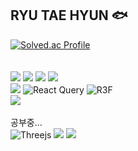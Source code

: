 ## RYU TAE HYUN 🐟
[![Solved.ac Profile](http://mazassumnida.wtf/api/v2/generate_badge?boj=ryu200112)](https://solved.ac/ryu200112/)
<br><br><br>
<img src="https://img.shields.io/badge/html5-E34F26?style=for-the-badge&logo=html5&logoColor=white">
<img src="https://img.shields.io/badge/css-1572B6?style=for-the-badge&logo=css3&logoColor=white">
<img src="https://img.shields.io/badge/javascript-F7DF1E?style=for-the-badge&logo=javascript&logoColor=black">
<img src="https://img.shields.io/badge/tailwindcss-1daabb.svg?style=for-the-badge&logo=tailwind-css&logoColor=white" /><br>
<img src="https://img.shields.io/badge/react-61DAFB?style=for-the-badge&logo=react&logoColor=black">
![React Query](https://img.shields.io/badge/-React%20Query-FF4154?style=for-the-badge&logo=react%20query&logoColor=white)
![R3F](https://img.shields.io/badge/R3F-%40react--three%2Ffiber-blueviolet)<br>
<img src="https://img.shields.io/badge/Next.js-000000?style=flat-square&logo=Next.js&logoColor=white"/><br><br>
공부중...<br>
![Threejs](https://img.shields.io/badge/threejs-black?style=for-the-badge&logo=three.js&logoColor=white)
<img src="https://img.shields.io/badge/Typescript-3178C6?style=flat-square&logo=Typescript&logoColor=white"/>
<img src="https://img.shields.io/badge/React Native-61DAFB?style=flat-square&logo=React&logoColor=black"/>
